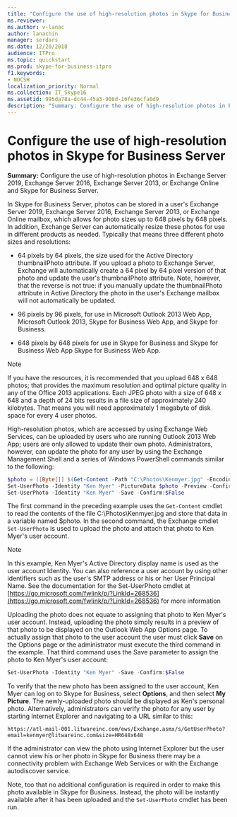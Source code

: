 ```yaml
---
title: "Configure the use of high-resolution photos in Skype for Business Server"
ms.reviewer: 
ms.author: v-lanac
author: lanachin
manager: serdars
ms.date: 12/20/2018
audience: ITPro
ms.topic: quickstart
ms.prod: skype-for-business-itpro
f1.keywords:
- NOCSH
localization_priority: Normal
ms.collection: IT_Skype16
ms.assetid: 995da78a-dc44-45a3-908d-16fe36cfa0d9
description: "Summary: Configure the use of high-resolution photos in Exchange Server 2019, Exchange Server 2016, Exchange Server 2013, or Exchange Online and Skype for Business Server."
---
```


# Configure the use of high-resolution photos in Skype for Business Server
 
**Summary:** Configure the use of high-resolution photos in Exchange Server 2019, Exchange Server 2016, Exchange Server 2013, or Exchange Online and Skype for Business Server.
  
In Skype for Business Server, photos can be stored in a user's Exchange Server 2019, Exchange Server 2016, Exchange Server 2013, or Exchange Online mailbox, which allows for photo sizes up to 648 pixels by 648 pixels. In addition, Exchange Server can automatically resize these photos for use in different products as needed. Typically that means three different photo sizes and resolutions:
  
- 64 pixels by 64 pixels, the size used for the Active Directory thumbnailPhoto attribute. If you upload a photo to Exchange Server, Exchange will automatically create a 64 pixel by 64 pixel version of that photo and update the user's thumbnailPhoto attribute. Note, however, that the reverse is not true: if you manually update the thumbnailPhoto attribute in Active Directory the photo in the user's Exchange mailbox will not automatically be updated.
    
- 96 pixels by 96 pixels, for use in Microsoft Outlook 2013 Web App, Microsoft Outlook 2013, Skype for Business Web App, and Skype for Business.
    
- 648 pixels by 648 pixels for use in Skype for Business and Skype for Business Web App Skype for Business Web App.
    
> [!NOTE]
> If you have the resources, it is recommended that you upload 648 x 648 photos; that provides the maximum resolution and optimal picture quality in any of the Office 2013 applications. Each JPEG photo with a size of 648 x 648 and a depth of 24 bits results in a file size of approximately 240 kilobytes. That means you will need approximately 1 megabyte of disk space for every 4 user photos. 
  
High-resolution photos, which are accessed by using Exchange Web Services, can be uploaded by users who are running Outlook 2013 Web App; users are only allowed to update their own photo. Administrators, however, can update the photo for any user by using the Exchange Management Shell and a series of Windows PowerShell commands similar to the following:
  
```powershell
$photo = ([Byte[]] $(Get-Content -Path "C:\Photos\Kenmyer.jpg" -Encoding Byte -ReadCount 0))
Set-UserPhoto -Identity "Ken Myer" -PictureData $photo -Preview -Confirm:$False
Set-UserPhoto -Identity "Ken Myer" -Save -Confirm:$False
```

The first command in the preceding example uses the `Get-Content` cmdlet to read the contents of the file C:\Photos\Kenmyer.jpg and store that data in a variable named $photo. In the second command, the Exchange cmdlet `Set-UserPhoto` is used to upload the photo and attach that photo to Ken Myer's user account.
  
> [!NOTE]
> In this example, Ken Myer's Active Directory display name is used as the user account Identity. You can also reference a user account by using other identifiers such as the user's SMTP address or his or her User Principal Name. See the documentation for the Set-UserPhoto cmdlet at [https://go.microsoft.com/fwlink/p/?LinkId=268536](https://go.microsoft.com/fwlink/p/?LinkId=268536) for more information
  
Uploading the photo does not equate to assigning that photo to Ken Myer's user account. Instead, uploading the photo simply results in a preview of that photo to be displayed on the Outlook Web App Options page. To actually assign that photo to the user account the user must click **Save** on the Options page or the administrator must execute the third command in the example. That third command uses the Save parameter to assign the photo to Ken Myer's user account:
  
```powershell
Set-UserPhoto -Identity "Ken Myer" -Save -Confirm:$False
```

To verify that the new photo has been assigned to the user account, Ken Myer can log on to Skype for Business, select **Options**, and then select **My Picture**. The newly-uploaded photo should be displayed as Ken's personal photo. Alternatively, administrators can verify the photo for any user by starting Internet Explorer and navigating to a URL similar to this:
  
```console
https://atl-mail-001.litwareinc.com/ews/Exchange.asmx/s/GetUserPhoto?email=kenmyer@litwareinc.com&size=HR648x648
```

If the administrator can view the photo using Internet Explorer but the user cannot view his or her photo in Skype for Business there may be a connectivity problem with Exchange Web Services or with the Exchange autodiscover service.
  
Note, too that no additional configuration is required in order to make this photo available in Skype for Business. Instead, the photo will be instantly available after it has been uploaded and the `Set-UserPhoto` cmdlet has been run.
